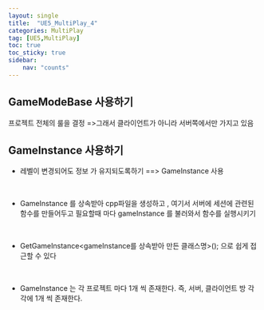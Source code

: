 ```yaml
---
layout: single
title:  "UE5_MultiPlay_4"
categories: MultiPlay
tag: [UE5,MultiPlay]
toc: true
toc_sticky: true
sidebar:
    nav: "counts"
---
```


## GameModeBase 사용하기 
프로젝트 전체의 룰을 결정 =>그래서 클라이언트가 아니라 서버쪽에서만 가지고 있음 

## GameInstance 사용하기 
* 레벨이 변경되어도 정보 가 유지되도록하기 ==> GameInstance 사용
<br>

* GameInstance 를 상속받아 cpp파일을 생성하고 , 여기서 서버에 세션에 관련된 함수를 만들어두고 필요할때 마다 gameInstance 를 불러와서 함수를 실행시키기 
<br>

* GetGameInstance<gameInstance를 상속받아 만든 클래스명>(); 으로 쉽게 접근할 수 있다
<br>  

* GameInstance 는 각 프로젝트 마다 1개 씩 존재한다. 즉, 서버, 클라이언트 방 각각에 1개 씩 존재한다.

## 